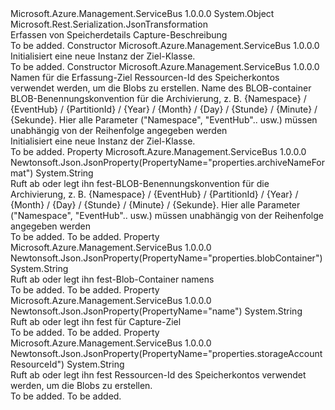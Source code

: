 <Type Name="Destination" FullName="Microsoft.Azure.Management.ServiceBus.Models.Destination">
  <TypeSignature Language="C#" Value="public class Destination" />
  <TypeSignature Language="ILAsm" Value=".class public auto ansi beforefieldinit Destination extends System.Object" />
  <TypeSignature Language="DocId" Value="T:Microsoft.Azure.Management.ServiceBus.Models.Destination" />
  <TypeSignature Language="VB.NET" Value="Public Class Destination" />
  <TypeSignature Language="F#" Value="type Destination = class" />
  <AssemblyInfo>
    <AssemblyName>Microsoft.Azure.Management.ServiceBus</AssemblyName>
    <AssemblyVersion>1.0.0.0</AssemblyVersion>
  </AssemblyInfo>
  <Base>
    <BaseTypeName>System.Object</BaseTypeName>
  </Base>
  <Interfaces />
  <Attributes>
    <Attribute>
      <AttributeName>Microsoft.Rest.Serialization.JsonTransformation</AttributeName>
    </Attribute>
  </Attributes>
  <Docs>
    <summary>
            Erfassen von Speicherdetails Capture-Beschreibung
            </summary>
    <remarks>To be added.</remarks>
  </Docs>
  <Members>
    <Member MemberName=".ctor">
      <MemberSignature Language="C#" Value="public Destination ();" />
      <MemberSignature Language="ILAsm" Value=".method public hidebysig specialname rtspecialname instance void .ctor() cil managed" />
      <MemberSignature Language="DocId" Value="M:Microsoft.Azure.Management.ServiceBus.Models.Destination.#ctor" />
      <MemberSignature Language="VB.NET" Value="Public Sub New ()" />
      <MemberType>Constructor</MemberType>
      <AssemblyInfo>
        <AssemblyName>Microsoft.Azure.Management.ServiceBus</AssemblyName>
        <AssemblyVersion>1.0.0.0</AssemblyVersion>
      </AssemblyInfo>
      <Parameters />
      <Docs>
        <summary>
            Initialisiert eine neue Instanz der Ziel-Klasse.
            </summary>
        <remarks>To be added.</remarks>
      </Docs>
    </Member>
    <Member MemberName=".ctor">
      <MemberSignature Language="C#" Value="public Destination (string name = null, string storageAccountResourceId = null, string blobContainer = null, string archiveNameFormat = null);" />
      <MemberSignature Language="ILAsm" Value=".method public hidebysig specialname rtspecialname instance void .ctor(string name, string storageAccountResourceId, string blobContainer, string archiveNameFormat) cil managed" />
      <MemberSignature Language="DocId" Value="M:Microsoft.Azure.Management.ServiceBus.Models.Destination.#ctor(System.String,System.String,System.String,System.String)" />
      <MemberSignature Language="VB.NET" Value="Public Sub New (Optional name As String = null, Optional storageAccountResourceId As String = null, Optional blobContainer As String = null, Optional archiveNameFormat As String = null)" />
      <MemberSignature Language="F#" Value="new Microsoft.Azure.Management.ServiceBus.Models.Destination : string * string * string * string -&gt; Microsoft.Azure.Management.ServiceBus.Models.Destination" Usage="new Microsoft.Azure.Management.ServiceBus.Models.Destination (name, storageAccountResourceId, blobContainer, archiveNameFormat)" />
      <MemberType>Constructor</MemberType>
      <AssemblyInfo>
        <AssemblyName>Microsoft.Azure.Management.ServiceBus</AssemblyName>
        <AssemblyVersion>1.0.0.0</AssemblyVersion>
      </AssemblyInfo>
      <Parameters>
        <Parameter Name="name" Type="System.String" />
        <Parameter Name="storageAccountResourceId" Type="System.String" />
        <Parameter Name="blobContainer" Type="System.String" />
        <Parameter Name="archiveNameFormat" Type="System.String" />
      </Parameters>
      <Docs>
        <param name="name">Namen für die Erfassung-Ziel</param>
        <param name="storageAccountResourceId">Ressourcen-Id des Speicherkontos verwendet werden, um die Blobs zu erstellen.</param>
        <param name="blobContainer">Name des BLOB-container</param>
        <param name="archiveNameFormat">BLOB-Benennungskonvention für die Archivierung, z. B. {Namespace} / {EventHub} / {PartitionId} / {Year} / {Month} / {Day} / {Stunde} / {Minute} / {Sekunde}.
            Hier alle Parameter ("Namespace", "EventHub".. usw.) müssen unabhängig von der Reihenfolge angegeben werden</param>
        <summary>
            Initialisiert eine neue Instanz der Ziel-Klasse.
            </summary>
        <remarks>To be added.</remarks>
      </Docs>
    </Member>
    <Member MemberName="ArchiveNameFormat">
      <MemberSignature Language="C#" Value="public string ArchiveNameFormat { get; set; }" />
      <MemberSignature Language="ILAsm" Value=".property instance string ArchiveNameFormat" />
      <MemberSignature Language="DocId" Value="P:Microsoft.Azure.Management.ServiceBus.Models.Destination.ArchiveNameFormat" />
      <MemberSignature Language="VB.NET" Value="Public Property ArchiveNameFormat As String" />
      <MemberSignature Language="F#" Value="member this.ArchiveNameFormat : string with get, set" Usage="Microsoft.Azure.Management.ServiceBus.Models.Destination.ArchiveNameFormat" />
      <MemberType>Property</MemberType>
      <AssemblyInfo>
        <AssemblyName>Microsoft.Azure.Management.ServiceBus</AssemblyName>
        <AssemblyVersion>1.0.0.0</AssemblyVersion>
      </AssemblyInfo>
      <Attributes>
        <Attribute>
          <AttributeName>Newtonsoft.Json.JsonProperty(PropertyName="properties.archiveNameFormat")</AttributeName>
        </Attribute>
      </Attributes>
      <ReturnValue>
        <ReturnType>System.String</ReturnType>
      </ReturnValue>
      <Docs>
        <summary>
            Ruft ab oder legt ihn fest-BLOB-Benennungskonvention für die Archivierung, z. B. {Namespace} / {EventHub} / {PartitionId} / {Year} / {Month} / {Day} / {Stunde} / {Minute} / {Sekunde}.
            Hier alle Parameter ("Namespace", "EventHub".. usw.) müssen unabhängig von der Reihenfolge angegeben werden
            </summary>
        <value>To be added.</value>
        <remarks>To be added.</remarks>
      </Docs>
    </Member>
    <Member MemberName="BlobContainer">
      <MemberSignature Language="C#" Value="public string BlobContainer { get; set; }" />
      <MemberSignature Language="ILAsm" Value=".property instance string BlobContainer" />
      <MemberSignature Language="DocId" Value="P:Microsoft.Azure.Management.ServiceBus.Models.Destination.BlobContainer" />
      <MemberSignature Language="VB.NET" Value="Public Property BlobContainer As String" />
      <MemberSignature Language="F#" Value="member this.BlobContainer : string with get, set" Usage="Microsoft.Azure.Management.ServiceBus.Models.Destination.BlobContainer" />
      <MemberType>Property</MemberType>
      <AssemblyInfo>
        <AssemblyName>Microsoft.Azure.Management.ServiceBus</AssemblyName>
        <AssemblyVersion>1.0.0.0</AssemblyVersion>
      </AssemblyInfo>
      <Attributes>
        <Attribute>
          <AttributeName>Newtonsoft.Json.JsonProperty(PropertyName="properties.blobContainer")</AttributeName>
        </Attribute>
      </Attributes>
      <ReturnValue>
        <ReturnType>System.String</ReturnType>
      </ReturnValue>
      <Docs>
        <summary>
            Ruft ab oder legt ihn fest-Blob-Container namens
            </summary>
        <value>To be added.</value>
        <remarks>To be added.</remarks>
      </Docs>
    </Member>
    <Member MemberName="Name">
      <MemberSignature Language="C#" Value="public string Name { get; set; }" />
      <MemberSignature Language="ILAsm" Value=".property instance string Name" />
      <MemberSignature Language="DocId" Value="P:Microsoft.Azure.Management.ServiceBus.Models.Destination.Name" />
      <MemberSignature Language="VB.NET" Value="Public Property Name As String" />
      <MemberSignature Language="F#" Value="member this.Name : string with get, set" Usage="Microsoft.Azure.Management.ServiceBus.Models.Destination.Name" />
      <MemberType>Property</MemberType>
      <AssemblyInfo>
        <AssemblyName>Microsoft.Azure.Management.ServiceBus</AssemblyName>
        <AssemblyVersion>1.0.0.0</AssemblyVersion>
      </AssemblyInfo>
      <Attributes>
        <Attribute>
          <AttributeName>Newtonsoft.Json.JsonProperty(PropertyName="name")</AttributeName>
        </Attribute>
      </Attributes>
      <ReturnValue>
        <ReturnType>System.String</ReturnType>
      </ReturnValue>
      <Docs>
        <summary>
            Ruft ab oder legt ihn fest für Capture-Ziel
            </summary>
        <value>To be added.</value>
        <remarks>To be added.</remarks>
      </Docs>
    </Member>
    <Member MemberName="StorageAccountResourceId">
      <MemberSignature Language="C#" Value="public string StorageAccountResourceId { get; set; }" />
      <MemberSignature Language="ILAsm" Value=".property instance string StorageAccountResourceId" />
      <MemberSignature Language="DocId" Value="P:Microsoft.Azure.Management.ServiceBus.Models.Destination.StorageAccountResourceId" />
      <MemberSignature Language="VB.NET" Value="Public Property StorageAccountResourceId As String" />
      <MemberSignature Language="F#" Value="member this.StorageAccountResourceId : string with get, set" Usage="Microsoft.Azure.Management.ServiceBus.Models.Destination.StorageAccountResourceId" />
      <MemberType>Property</MemberType>
      <AssemblyInfo>
        <AssemblyName>Microsoft.Azure.Management.ServiceBus</AssemblyName>
        <AssemblyVersion>1.0.0.0</AssemblyVersion>
      </AssemblyInfo>
      <Attributes>
        <Attribute>
          <AttributeName>Newtonsoft.Json.JsonProperty(PropertyName="properties.storageAccountResourceId")</AttributeName>
        </Attribute>
      </Attributes>
      <ReturnValue>
        <ReturnType>System.String</ReturnType>
      </ReturnValue>
      <Docs>
        <summary>
            Ruft ab oder legt ihn fest Ressourcen-Id des Speicherkontos verwendet werden, um die Blobs zu erstellen.
            </summary>
        <value>To be added.</value>
        <remarks>To be added.</remarks>
      </Docs>
    </Member>
  </Members>
</Type>